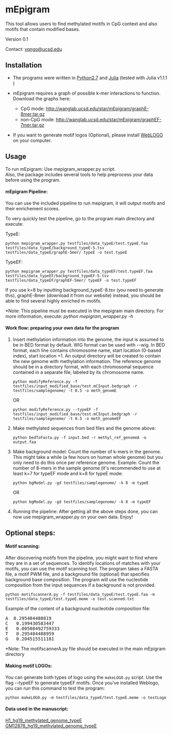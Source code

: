 # mEpigram  

This tool allows users to find methylated motifs in CpG context and also motifs that contain modified bases. 

Version 0.1

Contact: vqngo@ucsd.edu

## Installation

- The programs were written in [Python2.7](https://www.python.org/downloads/) and [Julia](https://julialang.org/downloads/) (tested with Julia v1.1.1 )

- mEpigram requires a graph of possible k-mer interactions to function. Download the graphs here: 
	* CpG mode: http://wanglab.ucsd.edu/star/mEpigram/graphE-8mer.tar.gz
	* non-CpG mode: http://wanglab.ucsd.edu/star/mEpigram/graphEF-7mer.tar.gz

- If you want to generate motif logos (Optional), please install [WebLOGO](https://pypi.python.org/pypi/weblogo) on your computer. 



## Usage
 
To run mEpigram: Use mepigram_wrapper.py script.<br /> Also, the package includes several tools to help preprocess your data before using the program.

#### mEpigram Pipeline: 
You can use the included pipeline to run mepigram, it will output motifs and their enrichement scores.

To very quickly test the pipeline, go to the program main directory and execute:

TypeE:	

`python mepigram_wrapper.py testfiles/data_typeE/test.typeE.faa testfiles/data_typeE/background_typeE-5.tsv testfiles/data_typeE/graphE-5mer/ typeE -o test.typeE`

TypeEF:

`python mepigram_wrapper.py testfiles/data_typeEF/test.typeEF.faa testfiles/data_typeEF/background_typeEF-5.tsv testfiles/data_typeEF/graphEF-5mer/ typeEF -o test.typeEF`


If you use k=8 by inputting background_typeE-8.tsv (you need to generate this), graphE-8mer (download it from our website) instead, you should be able to find several highly enriched m-motifs. 

*Note: This pipeline must be executed in the mepigram main directory. For more information, execute: *python mepigram_wrapper.py -h*


#### Work flow: preparing your own data for the program

1. Insert methylation information into the genome, the input is assumed to be in BED format by default. WIG format can be used with --wig. In BED format, each line contains chromosome name, start location (0-based index), start location +1. An output directory will be created to contain the new genome with methylation information. The reference genome should be in a directory format, with each chromosomal sequence contained in a separate file, labeled by its chromosome name. 
	
	`python modifyReference.py -f testfiles/input_modified_base/test.mCInput.bedgraph -r testfiles/samplegenome/ -t 0.5 -o meth_genomE`
	
	OR
	
	`python modifyReference.py --typeEF -f testfiles/input_modified_base/test.mCInput.bedgraph -r testfiles/samplegenome/ -t 0.5 -o meth_genomeEF`

2. Make methylated sequences from bed files and the genome above:
	
	`python bedToFasta.py -f input.bed -r methyl_ref_genomeA -o output.faa`

3. Make background model: Count the number of k-mers in the genome. This might take a while (a few hours on human whole genome) but you only need to do this once per reference genome. Example: Count the number of 8-mers in the sample genome (it's recommended to use at least k=7 for typeEF mode and k=8 for typeE mode:
	
	`python bgModel.py -gd testfiles/samplegenome/ -k 8 -m typeE`
	
	OR 
	
	`python bgModel.py -gd testfiles/samplegenome/ -k 8 -m typeEF`
	
4. Running the pipeline: After getting all the above steps done, you can now use mepigram_wrapper.py on your own data. Enjoy!


## Optional steps:
#### Motif scanning: 
After discovering motifs from the pipeline, you might want to find where they are in a set of sequences. To identify locations of matches with your motifs, you can use the motif scanning tool. The program takes a FASTA file, a motif PWM file, and a background file (optional) that specifies background base composition. The program will use the nucleotide composition from the input sequences if a background is not provided.
	
`python motifscannerA.py -f testfiles/data_typeE/test.typeE.faa -m testfiles/data_typeE/test.typeE.meme -o test.scanned.txt`

Example of the content of a background nucleotide composition file:

<pre>A	0.295484488819
C	0.199430583447
E	0.00508492759333
T	0.295484488959
G	0.204515511181</pre>
	
*Note: The motifscannerA.py file should be executed in the main mEpigram directory

#### Making motif LOGOs: 
You can generate both types of logo using the `makeLOGO.py` script. Use the flag --typeEF to generate typeEF motifs. Once you've installed Weblogo, you can run this command to test the program:

`python makeLOGO.py -m testfiles/data_typeE/test.typeE.meme -o testLogo`

#### Data used in the manuscript:
[H1_hg19_methylated_genome_typeE](http://tabit.ucsd.edu/mepigram/hg19_data/hg19_H1_typeE.tar.gz) <br />
[GM12878_hg19_methylated_genome_typeE](http://tabit.ucsd.edu/mepigram/hg19_data/hg19_GM12878_typeE.tar.gz)


